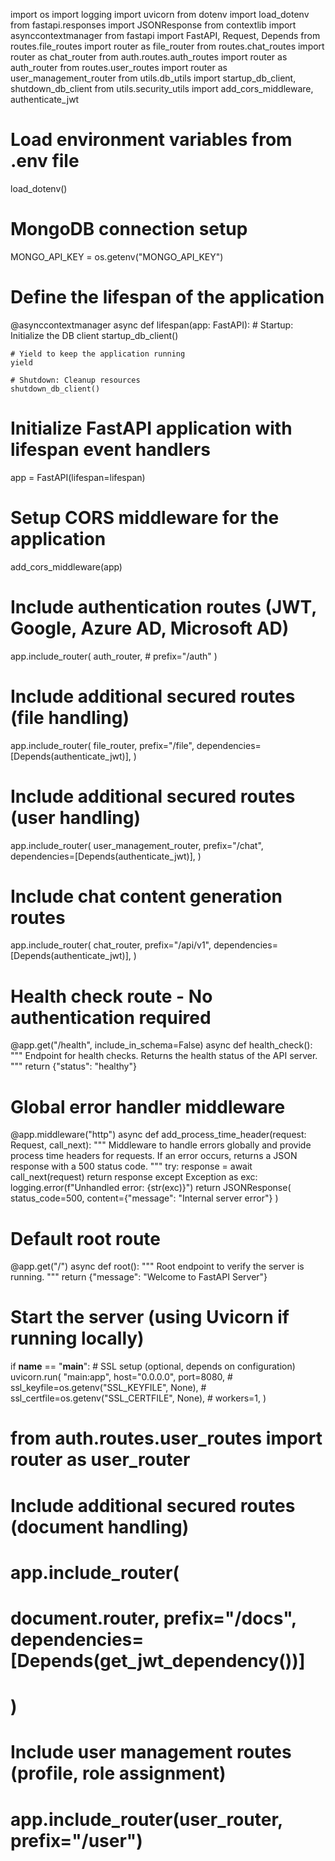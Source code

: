 import os
import logging
import uvicorn
from dotenv import load_dotenv
from fastapi.responses import JSONResponse
from contextlib import asynccontextmanager
from fastapi import FastAPI, Request, Depends
from routes.file_routes import router as file_router
from routes.chat_routes import router as chat_router
from auth.routes.auth_routes import router as auth_router
from routes.user_routes import router as user_management_router
from utils.db_utils import startup_db_client, shutdown_db_client
from utils.security_utils import add_cors_middleware, authenticate_jwt


# Load environment variables from .env file
load_dotenv()

# MongoDB connection setup
MONGO_API_KEY = os.getenv("MONGO_API_KEY")


# Define the lifespan of the application
@asynccontextmanager
async def lifespan(app: FastAPI):
    # Startup: Initialize the DB client
    startup_db_client()

    # Yield to keep the application running
    yield

    # Shutdown: Cleanup resources
    shutdown_db_client()


# Initialize FastAPI application with lifespan event handlers
app = FastAPI(lifespan=lifespan)

# Setup CORS middleware for the application
add_cors_middleware(app)

# Include authentication routes (JWT, Google, Azure AD, Microsoft AD)
app.include_router(
    auth_router,
    # prefix="/auth"
)

# Include additional secured routes (file handling)
app.include_router(
    file_router,
    prefix="/file",
    dependencies=[Depends(authenticate_jwt)],
)

# Include additional secured routes (user handling)
app.include_router(
    user_management_router,
    prefix="/chat",
    dependencies=[Depends(authenticate_jwt)],
)

# Include chat content generation routes
app.include_router(
    chat_router,
    prefix="/api/v1",
    dependencies=[Depends(authenticate_jwt)],
)


# Health check route - No authentication required
@app.get("/health", include_in_schema=False)
async def health_check():
    """
    Endpoint for health checks.
    Returns the health status of the API server.
    """
    return {"status": "healthy"}


# Global error handler middleware
@app.middleware("http")
async def add_process_time_header(request: Request, call_next):
    """
    Middleware to handle errors globally and provide process time headers for requests.
    If an error occurs, returns a JSON response with a 500 status code.
    """
    try:
        response = await call_next(request)
        return response
    except Exception as exc:
        logging.error(f"Unhandled error: {str(exc)}")
        return JSONResponse(
            status_code=500, content={"message": "Internal server error"}
        )


# Default root route
@app.get("/")
async def root():
    """
    Root endpoint to verify the server is running.
    """
    return {"message": "Welcome to FastAPI Server"}


# Start the server (using Uvicorn if running locally)
if __name__ == "__main__":
    # SSL setup (optional, depends on configuration)
    uvicorn.run(
        "main:app",
        host="0.0.0.0",
        port=8080,
        # ssl_keyfile=os.getenv("SSL_KEYFILE", None),
        # ssl_certfile=os.getenv("SSL_CERTFILE", None),
        # workers=1,
    )


# from auth.routes.user_routes import router as user_router

# Include additional secured routes (document handling)
# app.include_router(
#     document.router, prefix="/docs", dependencies=[Depends(get_jwt_dependency())]
# )

# Include user management routes (profile, role assignment)
# app.include_router(user_router, prefix="/user")
